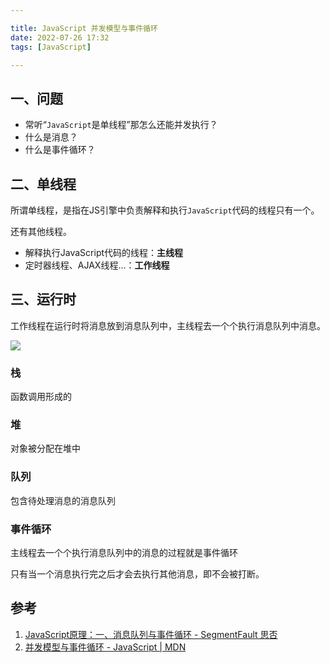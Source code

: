 ```yaml
---

title: JavaScript 并发模型与事件循环
date: 2022-07-26 17:32
tags: [JavaScript]

---
```

## 一、问题

-   常听“`JavaScript`是单线程”那怎么还能并发执行？
-   什么是消息？
-   什么是事件循环？

## 二、单线程

所谓单线程，是指在JS引擎中负责解释和执行`JavaScript`代码的线程只有一个。

还有其他线程。

-   解释执行JavaScript代码的线程：**主线程**
-   定时器线程、AJAX线程...：**工作线程**

## 三、运行时

工作线程在运行时将消息放到消息队列中，主线程去一个个执行消息队列中消息。

![](https://cdn.nlark.com/yuque/0/2022/svg/1318699/1658827410749-4c1a6f81-77d8-4056-9f73-4564494f9e07.svg)

### 栈

函数调用形成的

### 堆

对象被分配在堆中

### 队列

包含待处理消息的消息队列

### 事件循环

主线程去一个个执行消息队列中的消息的过程就是事件循环

只有当一个消息执行完之后才会去执行其他消息，即不会被打断。

## 参考

1.  [JavaScript原理：一、消息队列与事件循环 - SegmentFault 思否](https://segmentfault.com/a/1190000023367138)
2.  [并发模型与事件循环 - JavaScript | MDN](https://developer.mozilla.org/zh-CN/docs/Web/JavaScript/EventLoop)